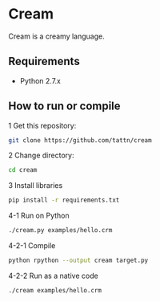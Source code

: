 # Cream

Cream is a creamy language.

## Requirements

* Python 2.7.x

## How to run or compile

1 Get this repository:
```bash
git clone https://github.com/tattn/cream
```

2 Change directory:
```bash
cd cream
```

3 Install libraries
```bash
pip install -r requirements.txt
```

4-1 Run on Python
```bash
./cream.py examples/hello.crm
```

4-2-1 Compile
```bash
python rpython --output cream target.py
```

4-2-2 Run as a native code
```bash
./cream examples/hello.crm
```

